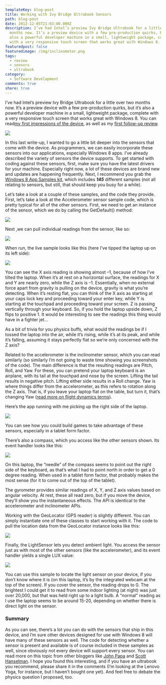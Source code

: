 ```yaml
---
templateKey: blog-post
title: Working with Ivy Bridge Ultrabook Sensors
path: blog-post
date: 2012-12-05T21:03:00.000Z
description: I’ve had Intel’s preview Ivy Bridge Ultrabook for a little over two
  months now. It’s a preview device with a few pre-production quirks, but it’s
  also a powerful developer machine in a small, lightweight package, complete
  with a very responsive touch screen that works great with Windows 8.
featuredpost: false
featuredimage: /img/inclinometer.png
tags:
  - review
  - sensors
  - ultrabook
category:
  - Software Development
comments: true
share: true
---
```

I’ve had Intel’s preview Ivy Bridge Ultrabook for a little over two months now. It’s a preview device with a few pre-production quirks, but it’s also a powerful developer machine in a small, lightweight package, complete with a very responsive touch screen that works great with Windows 8. You can read[my first impressions of the device](http://ardalis.com/unboxing-and-first-impressions-of-new-intel-ultrabook), as well as my [first follow-up review](http://ardalis.com/the-ivy-bridge-ultrabook-continued).

![](/img/book-sensors.png)

In this last write-up, I wanted to go a little bit deeper into the sensors that come with the device. As programmers, we can easily incorporate these sensors into our applications, especially Windows 8 apps. I’ve already described the variety of sensors the device supports. To get started with coding against these sensors, first, make sure you have the latest drivers for your machine. Especially right now, a lot of these devices are brand new and updates are happening frequently. Next, I recommend you grab the [Windows 8 App Samples kit](http://code.msdn.microsoft.com/windowsapps/Windows-8-Modern-Style-App-Samples/view/SamplePack#content), which includes ***145*** different samples (not all relating to sensors, but still, that should keep you busy for a while).

Let’s take a look at a couple of these samples, and the code they provide. First, let’s take a look at the Accelerometer sensor sample code, which is pretty typical for all of the other sensors. First, we need to get an instance of the sensor, which we do by calling the GetDefault() method:

![](/img/accelerometer.png)

Next ,we can pull individual readings from the sensor, like so:

![](/img/async.png)

When run, the live sample looks like this (here I’ve tipped the laptop up on its left side):

![](/img/sensor-raw.png)

You can see the X axis reading is showing almost –1, because of how I’ve tilted the laptop. When it’s at rest on a horizontal surface, the readings for X and Y are nearly zero, while the Z axis is –1. Essentially, when no external force apart from gravity is pulling on the device, gravity is what you’re detecting. When it’s resting flat, you can think of the X axis as starting at your caps lock key and proceeding toward your enter key, while Y is starting at the touchpad and proceeding toward your screen. Z is passing vertically through your keyboard. So, if you hold the laptop upside down, Z flips to positive 1. It would be interesting to see the readings this thing would have in a fighter jet…

As a bit of trivia for you physics buffs, what would the readings be if I tossed the laptop into the air, while it’s rising, while it’s at its peak, and while it’s falling, assuming it stays perfectly flat so we’re only concerned with the Z axis?

Related to the accelerometer is the inclinometer sensor, which you can read similarly (so similarly I’m not going to waste time showing you screenshots of the code). The main difference is that the resulting readings are Pitch, Roll, and Yaw. For these, you can pretend your laptop keyboard is an airplane, with its tail at the touchpad and nose by the screen. Lifting the tail results in negative pitch. Lifting either side results in a Roll change. Yaw is where things differ from the accelerometer, as this refers to rotation along the Z axis. That is, if you leave your laptop flat on the table, but turn it, that’s changing Yaw ([read more on flight dynamics terms](http://en.wikipedia.org/wiki/Flight_dynamics)).

Here’s the app running with me picking up the right side of the laptop.

![](/img/inclinometer.png)

You can see how you could build games to take advantage of these sensors, especially in a tablet form factor.

There’s also a compass, which you access like the other sensors shown. Its event handler looks like this:

![](/img/async-01.png)

On this laptop, the “needle” of the compass seems to point out the right side of the keyboard, as that’s what I had to point north in order to get a 0 degree reading. When used in a tablet form factor, that probably makes the most sense (for it to come out of the top of the tablet).

The gyrometer provides similar readings of X, Y, and Z axis values based on angular velocity. At rest, these all read zero, but if you move the device, they’ll show you the instantaneous effects. The API is identical to the accelerometer and inclinometer APIs.

Working with the GeoLocator (GPS reader) is slightly different. You can simply instantiate one of these classes to start working with it. The code to pull the location data from the GeoLocator instance looks like this:

![](/img/operation.png)

Finally, the LightSensor lets you detect ambient light. You access the sensor just as with most of the other sensors (like the accelerometer), and its event handler yields a single LUX value:

![](/img/dispatcher.png)

You can use this sample to locate the light sensor on your device, if you don’t know where it is (on this laptop, it’s by the integrated webcam at the top of the screen). If you cover the sensor, the reading drops to 0. The brightest I could get it to read from some indoor lighting (at night) was just over 20,000, but that was held right up to a light bulb. A “normal” reading as I use the laptop seems to be around 15-20, depending on whether there is direct light on the sensor.

### Summary

As you can see, there’s a lot you can do with the sensors that ship in this device, and I’m sure other devices designed for use with Windows 8 will have many of these sensors as well. The code for detecting whether a sensor is present and available is of course included in these samples as well, since obviously not every device will support every sensor. You can read more on this topic from other bloggers like [John Papa](http://www.johnpapa.net/win8sensors) and [Scott Hanselman](http://www.hanselman.com/blog/IntelUltrabookHardwarePrototypeWindows8AndTheSensorPlatform.aspx). I hope you found this interesting, and if you have an ultrabook you recommend, please share it in the comments (I’m looking at the Lenovo Yoga, for instance, but I haven’t bought one yet). And feel free to debate the physics question I proposed, too.